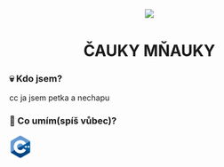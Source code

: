 
<div id="header" align="center">
  <img src="https://media.giphy.com/media/v1.Y2lkPTc5MGI3NjExbXFoaDh2Mzg1OTc4bGZzYjd6MTc5bjg5cTBmYTd0N2J3NHpqbm96NCZlcD12MV9pbnRlcm5hbF9naWZfYnlfaWQmY3Q9Zw/SdBCTQOuO2AlZYX3sM/giphy.gif"/>
</div>
<h1 align="center">
  ČAUKY MŇAUKY
</h1>

### 💀 Kdo jsem?
cc ja jsem petka a nechapu 

### 🤪 Co umím(spíš vůbec)?

<div>
  <img src="https://github.com/devicons/devicon/blob/master/icons/cplusplus/cplusplus-original.svg" title="CPP" alt="CPP" width="40" height="40"/>&nbsp;
</div>



<!--

https://www.sitepoint.com/github-profile-readme/ <-----------------

**584cz/584cz** is a ✨ _special_ ✨ repository because its `README.md` (this file) appears on your GitHub profile.

Here are some ideas to get you started:

- 🔭 I’m currently working on ...
- 🌱 I’m currently learning ...
- 👯 I’m looking to collaborate on ...
- 🤔 I’m looking for help with ...
- 💬 Ask me about ...
- 📫 How to reach me: ...
- 😄 Pronouns: ...
- ⚡ Fun fact: ...
-->

